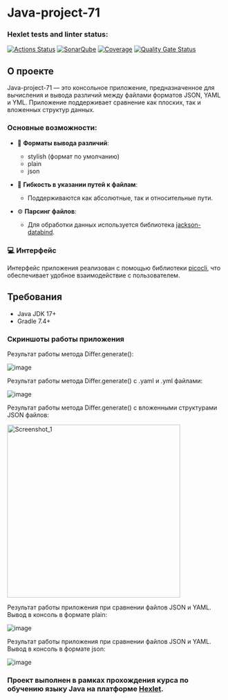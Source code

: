# Java-project-71

### Hexlet tests and linter status:
[![Actions Status](https://github.com/maruseevvlad/java-project-71/actions/workflows/hexlet-check.yml/badge.svg)](https://github.com/maruseevvlad/java-project-71/actions)
[![SonarQube](https://github.com/maruseevvlad/java-project-71/actions/workflows/build.yml/badge.svg)](https://github.com/maruseevvlad/java-project-71/actions/workflows/build.yml)
[![Coverage](https://sonarcloud.io/api/project_badges/measure?project=maruseevvlad_java-project-71&metric=coverage)](https://sonarcloud.io/summary/new_code?id=maruseevvlad_java-project-71)
[![Quality Gate Status](https://sonarcloud.io/api/project_badges/measure?project=maruseevvlad_java-project-71&metric=alert_status)](https://sonarcloud.io/summary/new_code?id=maruseevvlad_java-project-71)

## О проекте

Java-project-71 — это консольное приложение, предназначенное для вычисления и вывода различий между файлами форматов JSON, YAML и YML. Приложение поддерживает сравнение как плоских, так и вложенных структур данных. 

### Основные возможности:
- 🎨 **Форматы вывода различий**:
  - stylish (формат по умолчанию)
  - plain
  - json
  
- 📁 **Гибкость в указании путей к файлам**: 
  - Поддерживаются как абсолютные, так и относительные пути.

- ⚙️ **Парсинг файлов**: 
  - Для обработки данных используется библиотека [jackson-databind](https://github.com/FasterXML/jackson-databind).

### 💻 Интерфейс
Интерфейс приложения реализован с помощью библиотеки [picocli](https://picocli.info/), что обеспечивает удобное взаимодействие с пользователем.

## Требования
- Java JDK 17+
- Gradle 7.4+

### Скриншоты работы приложения

Результат работы метода Differ.generate():

![image](https://github.com/user-attachments/assets/5ff472df-274a-458d-a8f7-607bd6a84809)

Результат работы метода Differ.generate() с .yaml и .yml файлами:

![image](https://github.com/user-attachments/assets/e5bde44e-ab48-4d2a-8e10-17cd46ee5451)

Результат работы метода Differ.generate() с вложенными структурами JSON файлов:

<img width="400" alt="Screenshot_1" src="https://github.com/user-attachments/assets/e27d8e85-54af-4465-b3c1-e6621a39dca7" />

Результат работы приложения при сравнении файлов JSON и YAML. Вывод в консоль в формате plain:

![image](https://github.com/user-attachments/assets/e9c59bd6-8cb2-44ce-a6cb-8352d567fe3a)

Результат работы приложения при сравнении файлов JSON и YAML. Вывод в консоль в формате json:

![image](https://github.com/user-attachments/assets/cc3b3ad4-739c-4ebf-8f50-6c8a201d7f91)

### Проект выполнен в рамках прохождения курса по обучению языку Java на платформе [Hexlet](https://hexlet.io/).

